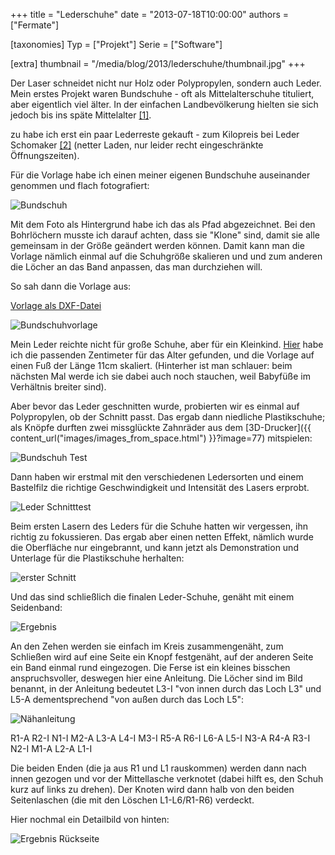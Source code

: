 +++
title = "Lederschuhe"
date = "2013-07-18T10:00:00"
authors = ["Fermate"]

[taxonomies]
Typ = ["Projekt"]
Serie = ["Software"]

[extra]
thumbnail = "/media/blog/2013/lederschuhe/thumbnail.jpg"
+++

Der Laser schneidet nicht nur Holz oder Polypropylen, sondern auch Leder. Mein
erstes Projekt waren Bundschuhe - oft als Mittelalterschuhe tituliert, aber
eigentlich viel älter. In der einfachen Landbevölkerung hielten sie sich jedoch
bis ins späte Mittelalter [\[1\]](http://de.wikipedia.org/wiki/Bundschuh).

zu habe ich erst ein paar Lederreste gekauft - zum Kilopreis bei Leder
Schomaker [\[2\]](http://www.leder-schomaker.de/) (netter Laden, nur leider recht
eingeschränkte Öffnungszeiten).

Für die Vorlage habe ich einen meiner eigenen Bundschuhe auseinander genommen
und flach fotografiert:

![Bundschuh](../../../media/blog/2013/lederschuhe/0000.jpg)

Mit dem Foto als Hintergrund habe ich das als Pfad abgezeichnet. Bei den
Bohrlöchern musste ich darauf achten, dass sie "Klone" sind, damit sie alle
gemeinsam in der Größe geändert werden können. Damit kann man die Vorlage
nämlich einmal auf die Schuhgröße skalieren und und zum anderen die Löcher an
das Band anpassen, das man durchziehen will.

So sah dann die Vorlage aus:

[Vorlage als DXF-Datei](../../../media/blog/2013/lederschuhe/schuh.dxf)

![Bundschuhvorlage](../../../media/blog/2013/lederschuhe/0000.jpg)

Mein Leder reichte nicht für große Schuhe, aber für ein Kleinkind.
[Hier](http://www.ratgeber-babykleidung.de/groesse/babyschuhe-schuhgroesse)
habe ich die passenden Zentimeter für das Alter gefunden, und die Vorlage auf
einen Fuß der Länge 11cm skaliert. (Hinterher ist man schlauer: beim nächsten
Mal werde ich sie dabei auch noch stauchen, weil Babyfüße im Verhältnis breiter
sind).

Aber bevor das Leder geschnitten wurde, probierten wir es einmal auf
Polypropylen, ob der Schnitt passt. Das ergab dann niedliche Plastikschuhe; als
Knöpfe durften zwei missglückte Zahnräder aus dem
[3D-Drucker]({{ content_url("images/images_from_space.html") }}?image=77)
mitspielen:

![Bundschuh Test](../../../media/blog/2013/lederschuhe/0002.jpg)

Dann haben wir erstmal mit den verschiedenen Ledersorten und einem Bastelfilz
die richtige Geschwindigkeit und Intensität des Lasers erprobt.

![Leder Schnitttest](../../../media/blog/2013/lederschuhe/0003.jpg)

Beim ersten Lasern des Leders für die Schuhe hatten wir vergessen, ihn richtig zu fokussieren. Das ergab aber einen netten Effekt, nämlich wurde die Oberfläche nur eingebrannt, und kann jetzt als Demonstration und Unterlage für die Plastikschuhe herhalten:

![erster Schnitt](../../../media/blog/2013/lederschuhe/0004.jpg)

Und das sind schließlich die finalen Leder-Schuhe, genäht mit einem Seidenband:

![Ergebnis](../../../media/blog/2013/lederschuhe/0005.jpg)

An den Zehen werden sie einfach im Kreis zusammengenäht, zum Schließen wird auf eine Seite ein Knopf festgenäht, auf der anderen Seite ein Band einmal rund eingezogen. Die Ferse ist ein kleines bisschen anspruchsvoller, deswegen hier eine Anleitung. Die Löcher sind im Bild benannt, in der Anleitung bedeutet L3-I "von innen durch das Loch L3" und L5-A dementsprechend "von außen durch das Loch L5":

![Nähanleitung](../../../media/blog/2013/lederschuhe/0006.jpg)

R1-A R2-I N1-I M2-A L3-A L4-I M3-I R5-A R6-I L6-A L5-I N3-A R4-A R3-I N2-I M1-A L2-A L1-I

Die beiden Enden (die ja aus R1 und L1 rauskommen) werden dann nach innen
gezogen und vor der Mittellasche verknotet (dabei hilft es, den Schuh kurz auf
links zu drehen). Der Knoten wird dann halb von den beiden Seitenlaschen (die
mit den Löschen L1-L6/R1-R6) verdeckt.

Hier nochmal ein Detailbild von hinten:

![Ergebnis Rückseite](../../../media/blog/2013/lederschuhe/0007.jpg)
